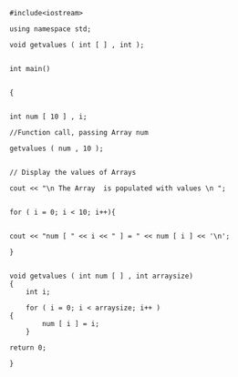 


		#include<iostream>

		using namespace std;
		
		void getvalues ( int [ ] , int );
		
		
		int main()
		
		
		{
		
		
		int num [ 10 ] , i;
			
		//Function call, passing Array num
		
		getvalues ( num , 10 );
			
		
		// Display the values of Arrays 
		
		cout << "\n The Array  is populated with values \n ";
		
		
		for ( i = 0; i < 10; i++){
		
		
		cout << "num [ " << i << " ] = " << num [ i ] << '\n';
		
		}
								 
		
		void getvalues ( int num [ ] , int arraysize)
		{
			int i;
			
			for ( i = 0; i < arraysize; i++ )
		{
				num [ i ] = i;
			}
	
		return 0;
	
		}
		
